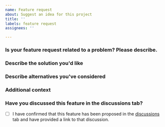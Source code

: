 ```yaml
---
name: Feature request
about: Suggest an idea for this project
title: ''
labels: feature request
assignees: ''

---
```


### Is your feature request related to a problem? Please describe.

<!-- A clear and concise description of what the problem is. Ex. I'm always frustrated when [...] -->

### Describe the solution you'd like

<!-- A clear and concise description of what you want to happen. -->

### Describe alternatives you've considered

<!-- A clear and concise description of any alternative solutions or features you've considered. -->

### Additional context

<!-- Add any other context or screenshots about the feature request here. -->

### Have you discussed this feature in the discussions tab?
- [ ] I have confirmed that this feature has been proposed in the [discussions](https://github.com/Otard95/prun-palette/discussions) tab and have provided a link to that discussion.
